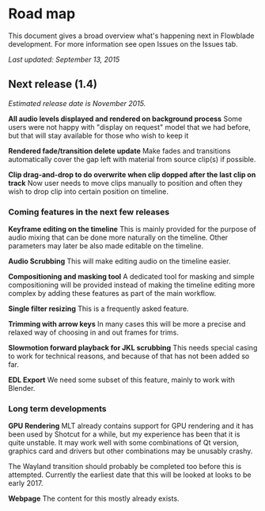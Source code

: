 # Road map
This document gives a broad overview what's happening next in Flowblade development. For more information see open Issues on the Issues tab.

*Last updated: September 13, 2015*

## Next release (1.4)
*Estimated release date is November 2015.*

**All audio levels displayed and rendered on background process** Some users were not happy with "display on request" model that we had before, but that will stay available for those who wish to keep it

**Rendered fade/transition delete update** Make fades and transitions automatically cover the gap left with material from source clip(s) if possible.

**Clip drag-and-drop to do overwrite when clip dopped after the last clip on track** Now user needs to move clips manually to position and often they wish to drop clip into certain position on timeline.

### Coming features in the next few releases

**Keyframe editing on the timeline** This is mainly provided for the purpose of audio mixing that can be done more naturally on the timeline. Other parameters may later be also made editable on the timeline.

**Audio Scrubbing** This will make editing audio on the timeline easier.

**Compositioning and masking tool** A dedicated tool for masking and simple compositioning will be provided instead of making the timeline editing more complex by adding these features as part of the main workflow.

**Single filter resizing** This is a frequently asked feature.

**Trimming with arrow keys** In many cases this will be more a precise and relaxed way of choosing in and out frames for trims.

**Slowmotion forward playback for JKL scrubbing** This needs special casing to work for technical reasons, and because of that has not been added so far.

**EDL Export** We need some subset of this feature, mainly to work with Blender.

### Long term developments

**GPU Rendering** MLT already contains support for GPU rendering and it has been used by Shotcut for a while, but my experience has been that it is quite unstable. It may work well with some combinations of Qt version, graphics card and drivers but other combinations may be unusably crashy. 

The Wayland transition should probably be completed too before this is attempted. Currently the earliest date that this will be looked at looks to be early 2017.

**Webpage** The content for this mostly already exists. 
